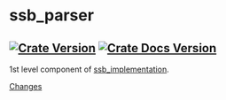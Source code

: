 # ssb_parser
[![Crate Version](https://img.shields.io/crates/v/ssb_parser.svg?logo=rust)](https://crates.io/crates/ssb_parser) [![Crate Docs Version](https://img.shields.io/crates/v/ssb_parser.svg?logo=rust&label=docs&color=informational)](https://docs.rs/ssb_parser)
---
1st level component of [ssb_implementation](https://github.com/substation-beta/ssb_implementation).

[Changes](./CHANGES.md)
